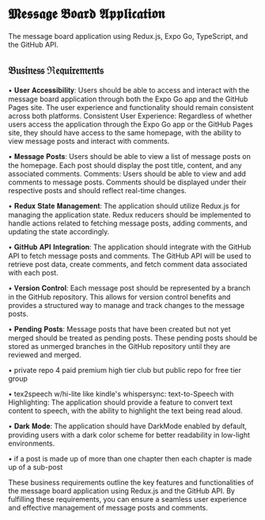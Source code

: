# 𝕸𝖊𝖘𝖘𝖆𝖌𝖊 𝕭𝖔𝖆𝖗𝖉 𝕬𝖕𝖕𝖑𝖎𝖈𝖆𝖙𝖎𝖔𝖓

The message board application using Redux.js, Expo Go, TypeScript, and the GitHub API.

## 𝔅𝔲𝔰𝔦𝔫𝔢𝔰𝔰 ℜ𝔢𝔮𝔲𝔦𝔯𝔢𝔪𝔢𝔫𝔱𝔰

• 𝐔𝐬𝐞𝐫 𝐀𝐜𝐜𝐞𝐬𝐬𝐢𝐛𝐢𝐥𝐢𝐭𝐲: Users should be able to access and interact with the message board application through both the Expo Go app and the GitHub Pages site. The user experience and functionality should remain consistent across both platforms. Consistent User Experience: Regardless of whether users access the application through the Expo Go app or the GitHub Pages site, they should have access to the same homepage, with the ability to view message posts and interact with comments.

• 𝐌𝐞𝐬𝐬𝐚𝐠𝐞 𝐏𝐨𝐬𝐭𝐬: Users should be able to view a list of message posts on the homepage. Each post should display the post title, content, and any associated comments. Comments: Users should be able to view and add comments to message posts. Comments should be displayed under their respective posts and should reflect real-time changes.

• 𝐑𝐞𝐝𝐮𝐱 𝐒𝐭𝐚𝐭𝐞 𝐌𝐚𝐧𝐚𝐠𝐞𝐦𝐞𝐧𝐭: The application should utilize Redux.js for managing the application state. Redux reducers should be implemented to handle actions related to fetching message posts, adding comments, and updating the state accordingly.

• 𝐆𝐢𝐭𝐇𝐮𝐛 𝐀𝐏𝐈 𝐈𝐧𝐭𝐞𝐠𝐫𝐚𝐭𝐢𝐨𝐧: The application should integrate with the GitHub API to fetch message posts and comments. The GitHub API will be used to retrieve post data, create comments, and fetch comment data associated with each post.

• 𝐕𝐞𝐫𝐬𝐢𝐨𝐧 𝐂𝐨𝐧𝐭𝐫𝐨𝐥: Each message post should be represented by a branch in the GitHub repository. This allows for version control benefits and provides a structured way to manage and track changes to the message posts.

• 𝐏𝐞𝐧𝐝𝐢𝐧𝐠 𝐏𝐨𝐬𝐭𝐬: Message posts that have been created but not yet merged should be treated as pending posts. These pending posts should be stored as unmerged branches in the GitHub repository until they are reviewed and merged.

• private repo 4 paid premium high tier club but public repo for free tier group 

• tex2speech w/hi-lite like kindle's whispersync: text-to-Speech with Highlighting: The application should provide a feature to convert text content to speech, with the ability to highlight the text being read aloud.

• 𝐃𝐚𝐫𝐤 𝐌𝐨𝐝𝐞: The application should have DarkMode enabled by default, providing users with a dark color scheme for better readability in low-light environments. 

• if a post is made up of more than one chapter then each chapter is made up of a sub-post

These business requirements outline the key features and functionalities of the message board application using Redux.js and the GitHub API. By fulfilling these requirements, you can ensure a seamless user experience and effective management of message posts and comments.

